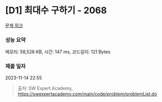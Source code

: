 # [D1] 최대수 구하기 - 2068 

[문제 링크](https://swexpertacademy.com/main/code/problem/problemDetail.do?contestProbId=AV5QQhbqA4QDFAUq) 

### 성능 요약

메모리: 58,528 KB, 시간: 147 ms, 코드길이: 121 Bytes

### 제출 일자

2023-11-14 22:55



> 출처: SW Expert Academy, https://swexpertacademy.com/main/code/problem/problemList.do